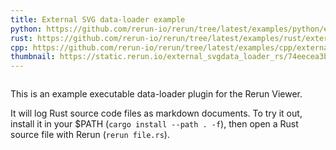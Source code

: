 ```yaml
---
title: External SVG data-loader example
python: https://github.com/rerun-io/rerun/tree/latest/examples/python/external_svgdata_loader/main.py?speculative-link
rust: https://github.com/rerun-io/rerun/tree/latest/examples/rust/external_svgdata_loader/src/main.rs?speculative-link
cpp: https://github.com/rerun-io/rerun/tree/latest/examples/cpp/external_svgdata_loader/main.cpp?speculative-link
thumbnail: https://static.rerun.io/external_svgdata_loader_rs/74eecea3b16fee7fab01045e3bfdd90ba6c59bc9/480w.png
---
```


<picture>
  <img src="https://static.rerun.io/external_svgdata_loader_rs/74eecea3b16fee7fab01045e3bfdd90ba6c59bc9/full.png" alt="">
  <source media="(max-width: 480px)" srcset="https://static.rerun.io/external_svgdata_loader_rs/74eecea3b16fee7fab01045e3bfdd90ba6c59bc9/480w.png">
  <source media="(max-width: 768px)" srcset="https://static.rerun.io/external_svgdata_loader_rs/74eecea3b16fee7fab01045e3bfdd90ba6c59bc9/768w.png">
  <source media="(max-width: 1024px)" srcset="https://static.rerun.io/external_svgdata_loader_rs/74eecea3b16fee7fab01045e3bfdd90ba6c59bc9/1024w.png">
  <source media="(max-width: 1200px)" srcset="https://static.rerun.io/external_svgdata_loader_rs/74eecea3b16fee7fab01045e3bfdd90ba6c59bc9/1200w.png">
</picture>

This is an example executable data-loader plugin for the Rerun Viewer.

It will log Rust source code files as markdown documents.
To try it out, install it in your $PATH (`cargo install --path . -f`), then open a Rust source file with Rerun (`rerun file.rs`).
